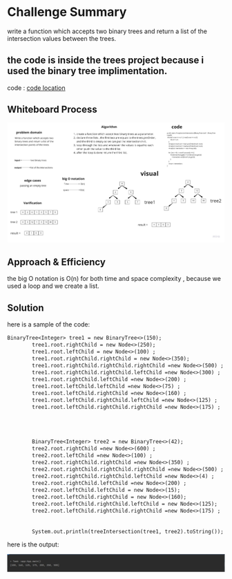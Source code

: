 # Challenge Summary
write a function which accepts two binary trees and return a list of the intersection values between the trees.


## the code is inside the trees project because i used the binary tree implimentation.
code : [code location](../trees/app/src/main/java/trees/App.java)


## Whiteboard Process
![whiteboard](intersection.jpg)
## Approach & Efficiency
the big O notation is O(n) for both time and space complexity , because we used a loop and we create a list.

## Solution
here is a sample of the code:

```
BinaryTree<Integer> tree1 = new BinaryTree<>(150);
        tree1.root.rightChild = new Node<>(250);
        tree1.root.leftChild = new Node<>(100) ;
        tree1.root.rightChild.rightChild = new Node<>(350);
        tree1.root.rightChild.rightChild.rightChild =new Node<>(500) ;
        tree1.root.rightChild.rightChild.leftChild =new Node<>(300) ;
        tree1.root.rightChild.leftChild =new Node<>(200) ;
        tree1.root.leftChild.leftChild =new Node<>(75) ;
        tree1.root.leftChild.rightChild =new Node<>(160) ;
        tree1.root.leftChild.rightChild.leftChild =new Node<>(125) ;
        tree1.root.leftChild.rightChild.rightChild =new Node<>(175) ;




        BinaryTree<Integer> tree2 = new BinaryTree<>(42);
        tree2.root.rightChild =new Node<>(600) ;
        tree2.root.leftChild =new Node<>(100) ;
        tree2.root.rightChild.rightChild =new Node<>(350) ;
        tree2.root.rightChild.rightChild.rightChild =new Node<>(500) ;
        tree2.root.rightChild.rightChild.leftChild =new Node<>(4) ;
        tree2.root.rightChild.leftChild =new Node<>(200) ;
        tree2.root.leftChild.leftChild = new Node<>(15);
        tree2.root.leftChild.rightChild = new Node<>(160);
        tree2.root.leftChild.rightChild.leftChild = new Node<>(125);
        tree2.root.leftChild.rightChild.rightChild =new Node<>(175) ;


        System.out.println(treeIntersection(tree1, tree2).toString());
```

here is the output:

![output](out.jpg)
